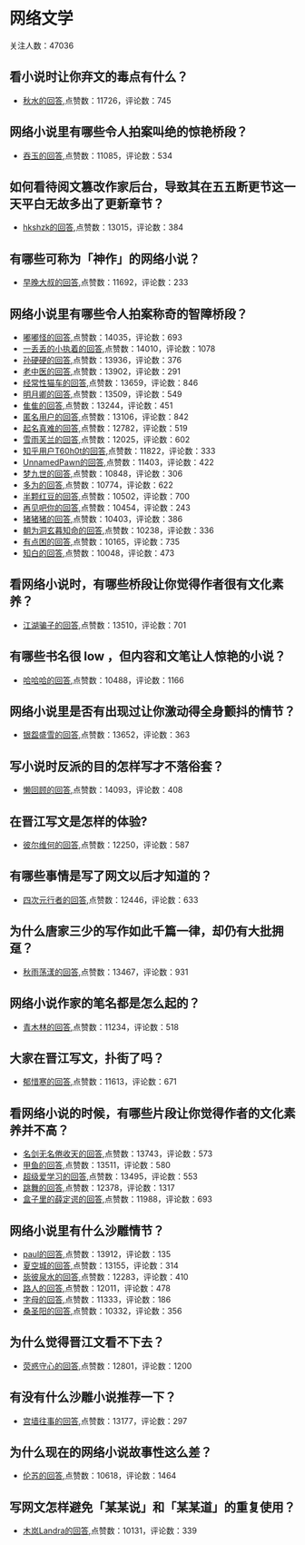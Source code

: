 #  网络文学 
关注人数：47036
## 看小说时让你弃文的毒点有什么？
- [秋水的回答](https://www.zhihu.com/question/321211815/answer/666393722),点赞数：11726，评论数：745
## 网络小说里有哪些令人拍案叫绝的惊艳桥段？
- [吞玉的回答](https://www.zhihu.com/question/284869855/answer/443234306),点赞数：11085，评论数：534
## 如何看待阅文篡改作家后台，导致其在五五断更节这一天平白无故多出了更新章节？
- [hkshzk的回答](https://www.zhihu.com/question/392665986/answer/1200918182),点赞数：13015，评论数：384
## 有哪些可称为「神作」的网络小说？
- [早晚大叔的回答](https://www.zhihu.com/question/37985771/answer/265116042),点赞数：11692，评论数：233
## 网络小说里有哪些令人拍案称奇的智障桥段？
- [嘟嘟怪的回答](https://www.zhihu.com/question/59595588/answer/348556558),点赞数：14035，评论数：693
- [一丢丢的小执着的回答](https://www.zhihu.com/question/59595588/answer/336853739),点赞数：14010，评论数：1078
- [孙硬硬的回答](https://www.zhihu.com/question/59595588/answer/370827535),点赞数：13936，评论数：376
- [老中医的回答](https://www.zhihu.com/question/59595588/answer/357439202),点赞数：13902，评论数：291
- [经常性猫车的回答](https://www.zhihu.com/question/59595588/answer/169442230),点赞数：13659，评论数：846
- [明月卿的回答](https://www.zhihu.com/question/59595588/answer/320126583),点赞数：13509，评论数：549
- [隹隹的回答](https://www.zhihu.com/question/59595588/answer/368609947),点赞数：13244，评论数：451
- [匿名用户的回答](https://www.zhihu.com/question/59595588/answer/457247435),点赞数：13106，评论数：842
- [起名真难的回答](https://www.zhihu.com/question/59595588/answer/218165579),点赞数：12782，评论数：519
- [雪雨芙兰的回答](https://www.zhihu.com/question/59595588/answer/346133392),点赞数：12025，评论数：602
- [知乎用户T60h0t的回答](https://www.zhihu.com/question/59595588/answer/376395750),点赞数：11822，评论数：333
- [UnnamedPawn的回答](https://www.zhihu.com/question/59595588/answer/229730102),点赞数：11403，评论数：422
- [梦九世的回答](https://www.zhihu.com/question/59595588/answer/192535988),点赞数：10848，评论数：306
- [多为的回答](https://www.zhihu.com/question/59595588/answer/185111131),点赞数：10774，评论数：622
- [半颗红豆的回答](https://www.zhihu.com/question/59595588/answer/168133993),点赞数：10502，评论数：700
- [再见吧你的回答](https://www.zhihu.com/question/59595588/answer/196456818),点赞数：10454，评论数：243
- [猪猪猪的回答](https://www.zhihu.com/question/59595588/answer/349532902),点赞数：10403，评论数：386
- [朝为洞玄暮知命的回答](https://www.zhihu.com/question/59595588/answer/168199002),点赞数：10238，评论数：336
- [有点困的回答](https://www.zhihu.com/question/59595588/answer/168205763),点赞数：10165，评论数：735
- [知白的回答](https://www.zhihu.com/question/59595588/answer/308351618),点赞数：10048，评论数：473
## 看网络小说时，有哪些桥段让你觉得作者很有文化素养？
- [江湖骗子的回答](https://www.zhihu.com/question/276052798/answer/415322841),点赞数：13510，评论数：701
## 有哪些书名很 low ，但内容和文笔让人惊艳的小说？
- [哈哈哈的回答](https://www.zhihu.com/question/62088799/answer/203871508),点赞数：10488，评论数：1166
## 网络小说里是否有出现过让你激动得全身颤抖的情节？
- [银盌盛雪的回答](https://www.zhihu.com/question/303736374/answer/555285281),点赞数：13652，评论数：363
## 写小说时反派的目的怎样写才不落俗套？
- [懒回顾的回答](https://www.zhihu.com/question/368848496/answer/1156052287),点赞数：14093，评论数：408
## 在晋江写文是怎样的体验?
- [彼尔维何的回答](https://www.zhihu.com/question/31652722/answer/600098021),点赞数：12250，评论数：587
## 有哪些事情是写了网文以后才知道的？
- [四次元行者的回答](https://www.zhihu.com/question/311104443/answer/598388432),点赞数：12446，评论数：633
## 为什么唐家三少的写作如此千篇一律，却仍有大批拥趸？
- [秋雨荡漾的回答](https://www.zhihu.com/question/293585902/answer/494741962),点赞数：13467，评论数：931
## 网络小说作家的笔名都是怎么起的？
- [青木林的回答](https://www.zhihu.com/question/304637136/answer/554424444),点赞数：11234，评论数：518
## 大家在晋江写文，扑街了吗？
- [郁惜寒的回答](https://www.zhihu.com/question/315061982/answer/1243806849),点赞数：11613，评论数：671
## 看网络小说的时候，有哪些片段让你觉得作者的文化素养并不高？
- [名剑无名倦收天的回答](https://www.zhihu.com/question/267245300/answer/341703233),点赞数：13743，评论数：573
- [甲鱼的回答](https://www.zhihu.com/question/267245300/answer/338029636),点赞数：13511，评论数：580
- [超级爱学习的回答](https://www.zhihu.com/question/267245300/answer/382606814),点赞数：13495，评论数：553
- [跳舞的回答](https://www.zhihu.com/question/267245300/answer/350455180),点赞数：12378，评论数：1317
- [盒子里的薛定谔的回答](https://www.zhihu.com/question/267245300/answer/382429740),点赞数：11988，评论数：693
## 网络小说里有什么沙雕情节？
- [paul的回答](https://www.zhihu.com/question/287045825/answer/466675235),点赞数：13912，评论数：135
- [夏空城的回答](https://www.zhihu.com/question/287045825/answer/533288473),点赞数：13155，评论数：314
- [毖彼泉水的回答](https://www.zhihu.com/question/287045825/answer/591846184),点赞数：12283，评论数：410
- [路人的回答](https://www.zhihu.com/question/287045825/answer/475663334),点赞数：12011，评论数：478
- [字母的回答](https://www.zhihu.com/question/287045825/answer/455492949),点赞数：11333，评论数：186
- [桑圣阳的回答](https://www.zhihu.com/question/287045825/answer/513038262),点赞数：10332，评论数：356
## 为什么觉得晋江文看不下去？
- [荧惑守心的回答](https://www.zhihu.com/question/372183124/answer/-1905583904),点赞数：12801，评论数：1200
## 有没有什么沙雕小说推荐一下？
- [宫墙往事的回答](https://www.zhihu.com/question/445400944/answer/-2080240680),点赞数：13177，评论数：297
## 为什么现在的网络小说故事性这么差？
- [伦苏的回答](https://www.zhihu.com/question/285495579/answer/592188459),点赞数：10618，评论数：1464
## 写网文怎样避免「某某说」和「某某道」的重复使用？
- [木岚Landra的回答](https://www.zhihu.com/question/345921656/answer/-1882793819),点赞数：10131，评论数：339
